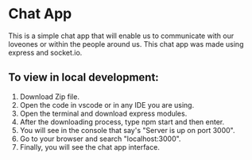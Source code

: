 
# Chat App

This is a simple chat app that will enable us to communicate with our loveones or within the people around us. This chat app was made using express and socket.io. 


## To view in local development:

1. Download Zip file.
2. Open the code in vscode or in any IDE you are using.
3. Open the terminal and download express modules.
4. After the downloading process, type npm start and then enter.
5. You will see in the console that say's "Server is up on port 3000".
6. Go to your browser and search "localhost:3000".
7. Finally, you will see the chat app interface.

